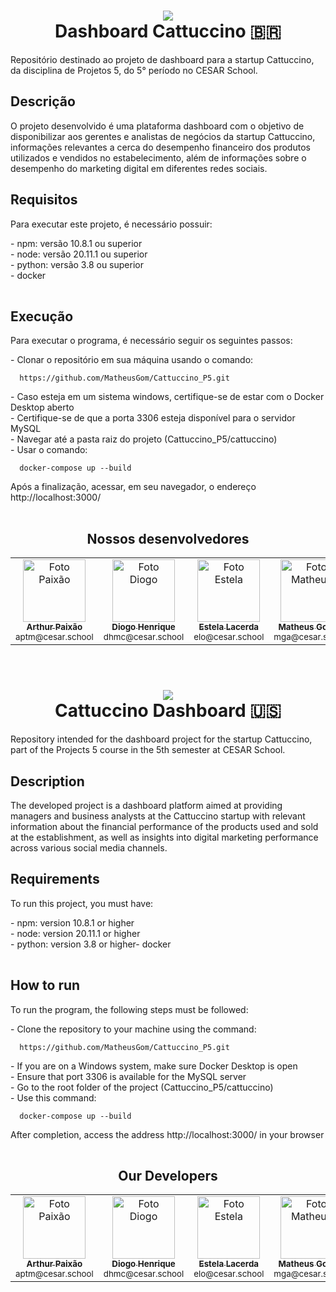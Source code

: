 <div align="center">
  <h1>
    <img src="https://skillicons.dev/icons?i=react,nodejs,python,flask,docker" /><br>Dashboard Cattuccino 🇧🇷
  </h1>  
</div>
Repositório destinado ao projeto de dashboard para a startup Cattuccino, da disciplina de Projetos 5, do 5° período no CESAR School.<br>

## Descrição
O projeto desenvolvido é uma plataforma dashboard com o objetivo de disponibilizar aos gerentes e analistas de negócios da startup Cattuccino, informações relevantes a cerca do desempenho financeiro dos produtos utilizados e vendidos no estabelecimento, além de informações sobre o desempenho do marketing digital em diferentes redes sociais.

## Requisitos
Para executar este projeto, é necessário possuir:
<table>
  <tr>- npm: versão 10.8.1 ou superior</tr><br>
  <tr>- node: versão 20.11.1 ou superior</tr><br>
  <tr>- python: versão 3.8 ou superior</tr><br>
  <tr>- docker</tr>
</table>

## Execução
Para executar o programa, é necessário seguir os seguintes passos:
<table>
  <tr>
    - Clonar o repositório em sua máquina usando o comando: 
  <dt>

      https://github.com/MatheusGom/Cattuccino_P5.git
  </dt>
  </tr>
  <tr>- Caso esteja em um sistema windows, certifique-se de estar com o Docker Desktop aberto</tr><br>
  <tr>- Certifique-se de que a porta 3306 esteja disponível para o servidor MySQL</tr><br>
  <tr>- Navegar até a pasta raiz do projeto (Cattuccino_P5/cattuccino)</tr><br>
  <tr>
    - Usar o comando: 
    <dt>

      docker-compose up --build
  </dt>
  </tr>
  <tr>Após a finalização, acessar, em seu navegador, o endereço http://localhost:3000/</tr>
</table>

##
<div align="center">
  <h2>Nossos desenvolvedores</h2>
  <table>
    <tr>
      <td align="center">
        <a href="https://github.com/paixaoao">
          <img src="https://avatars.githubusercontent.com/u/126728380?v=4" width="100px;" alt="Foto Paixão"/><br>
          <sub>
            <b>Arthur Paixão</b>
          </sub>
        </a>
        <br>
        <sub>aptm@cesar.school</sub>
      </td>
          <td align="center">
        <a href="https://github.com/DiogoHMC">
          <img src="https://avatars.githubusercontent.com/u/116087739?v=4" width="100px;" alt="Foto Diogo"/><br>
          <sub>
            <b>Diogo Henrique</b>
          </sub>
        </a>
        <br>
        <sub>dhmc@cesar.school</sub>
      </td>
      <td align="center">
        <a href="https://github.com/EstelaLacerda">
          <img src="https://avatars.githubusercontent.com/u/117921412?v=4" width="100px;" alt="Foto Estela"/><br>
          <sub>
            <b>Estela Lacerda</b>
          </sub>
        </a>
        <br>
        <sub>elo@cesar.school</sub>
      </td>
        <td align="center">
        <a href="https://github.com/MatheusGom">
          <img src="https://avatars.githubusercontent.com/u/117746778?v=4" width="100px;" alt="Foto Matheus"/><br>
          <sub>
            <b>Matheus Gomes</b>
          </sub>
        </a>
        <br>
        <sub>mga@cesar.school</sub>
      </td>
          <td align="center">
        <a href="https://github.com/paulo-campos-57">
          <img src="https://avatars.githubusercontent.com/u/77108503?v=4" width="100px;" alt="Foto Paulo"/><br>
          <sub>
            <b>Paulo Campos</b>
          </sub>
        </a>
        <br>
        <sub>pmc3@cesar.school</sub>
      </td>
    </tr>
  </table>
</div>
<br>

##

<div align="center">
  <h1>
    <img src="https://skillicons.dev/icons?i=react,nodejs,python,flask,docker" /><br>Cattuccino Dashboard 🇺🇸
  </h1>  
</div>
Repository intended for the dashboard project for the startup Cattuccino, part of the Projects 5 course in the 5th semester at CESAR School.<br>

## Description
The developed project is a dashboard platform aimed at providing managers and business analysts at the Cattuccino startup with relevant information about the financial performance of the products used and sold at the establishment, as well as insights into digital marketing performance across various social media channels.

## Requirements
To run this project, you must have:
<table>
  <tr>- npm: version 10.8.1 or higher</tr><br>
  <tr>- node: version 20.11.1 or higher</tr><br>
  <tr>- python: version 3.8 or higher</tr>
  <tr>- docker</tr>
</table>

## How to run
To run the program, the following steps must be followed:
<table>
  <tr>
    - Clone the repository to your machine using the command: 
  <dt>

      https://github.com/MatheusGom/Cattuccino_P5.git
  </dt>
  <tr>- If you are on a Windows system, make sure Docker Desktop is open</tr><br> 
  <tr>- Ensure that port 3306 is available for the MySQL server</tr><br>
  <tr>- Go to the root folder of the project (Cattuccino_P5/cattuccino)</tr><br>
  <tr>
    - Use this command: 
    <dt>

      docker-compose up --build
  </dt>
  </tr>
  <tr>After completion, access the address http://localhost:3000/ in your browser</tr>
</table>

##
<div align="center">
  <h2>Our Developers</h2>
  <table>
    <tr>
      <td align="center">
        <a href="https://github.com/paixaoao">
          <img src="https://avatars.githubusercontent.com/u/126728380?v=4" width="100px;" alt="Foto Paixão"/><br>
          <sub>
            <b>Arthur Paixão</b>
          </sub>
        </a>
        <br>
        <sub>aptm@cesar.school</sub>
      </td>
          <td align="center">
        <a href="https://github.com/DiogoHMC">
          <img src="https://avatars.githubusercontent.com/u/116087739?v=4" width="100px;" alt="Foto Diogo"/><br>
          <sub>
            <b>Diogo Henrique</b>
          </sub>
        </a>
        <br>
        <sub>dhmc@cesar.school</sub>
      </td>
      <td align="center">
        <a href="https://github.com/EstelaLacerda">
          <img src="https://avatars.githubusercontent.com/u/117921412?v=4" width="100px;" alt="Foto Estela"/><br>
          <sub>
            <b>Estela Lacerda</b>
          </sub>
        </a>
        <br>
        <sub>elo@cesar.school</sub>
      </td>
        <td align="center">
        <a href="https://github.com/MatheusGom">
          <img src="https://avatars.githubusercontent.com/u/117746778?v=4" width="100px;" alt="Foto Matheus"/><br>
          <sub>
            <b>Matheus Gomes</b>
          </sub>
        </a>
        <br>
        <sub>mga@cesar.school</sub>
      </td>
          <td align="center">
        <a href="https://github.com/paulo-campos-57">
          <img src="https://avatars.githubusercontent.com/u/77108503?v=4" width="100px;" alt="Foto Paulo"/><br>
          <sub>
            <b>Paulo Campos</b>
          </sub>
        </a>
        <br>
        <sub>pmc3@cesar.school</sub>
      </td>
    </tr>
  </table>
</div>
<br>
